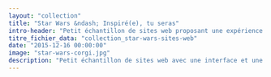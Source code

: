 ```yaml
---
layout: "collection"
title: "Star Wars &ndash; Inspiré(e), tu seras"
intro-header: "Petit échantillon de sites web proposant une expérience Star Wars bien sympa. N'hésitez pas à compléter la liste en tweetant @MagDuWebdesign."
titre_fichier_data: "collection_star-wars-sites-web"
date: "2015-12-16 00:00:00"
image: "star-wars-corgi.jpg"
description: "Petit échantillon de sites web avec une interface et une expérience made in Star Wars."
---
```

